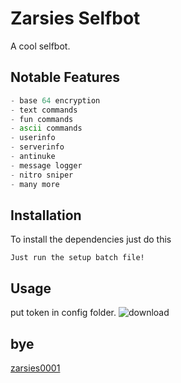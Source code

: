 # Zarsies Selfbot

A cool selfbot.

## Notable Features

```python
- base 64 encryption
- text commands
- fun commands
- ascii commands
- userinfo
- serverinfo
- antinuke
- message logger
- nitro sniper
- many more
```

## Installation
To install the dependencies just do this
```
Just run the setup batch file!
```

## Usage
put token in config folder.
![download](https://media.discordapp.net/attachments/827059274643537920/880045553931657236/unknown.png)
## bye
[zarsies0001](https://giphy.com/gifs/TeamUSA-sports-usa-teamusa-6XE1zYTNiofDW1bNXr)

